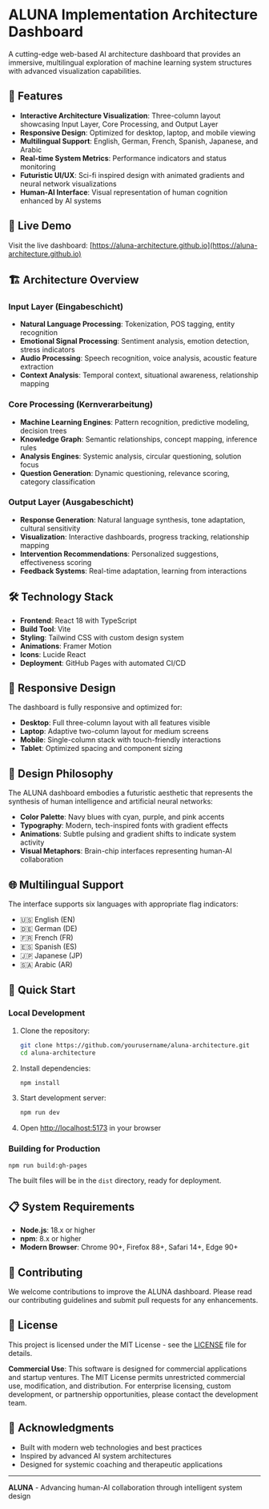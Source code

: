 # ALUNA Implementation Architecture Dashboard

A cutting-edge web-based AI architecture dashboard that provides an immersive, multilingual exploration of machine learning system structures with advanced visualization capabilities.

## 🌟 Features

- **Interactive Architecture Visualization**: Three-column layout showcasing Input Layer, Core Processing, and Output Layer
- **Responsive Design**: Optimized for desktop, laptop, and mobile viewing
- **Multilingual Support**: English, German, French, Spanish, Japanese, and Arabic
- **Real-time System Metrics**: Performance indicators and status monitoring
- **Futuristic UI/UX**: Sci-fi inspired design with animated gradients and neural network visualizations
- **Human-AI Interface**: Visual representation of human cognition enhanced by AI systems

## 🚀 Live Demo

Visit the live dashboard: [https://aluna-architecture.github.io](https://aluna-architecture.github.io)

## 🏗️ Architecture Overview

### Input Layer (Eingabeschicht)
- **Natural Language Processing**: Tokenization, POS tagging, entity recognition
- **Emotional Signal Processing**: Sentiment analysis, emotion detection, stress indicators
- **Audio Processing**: Speech recognition, voice analysis, acoustic feature extraction
- **Context Analysis**: Temporal context, situational awareness, relationship mapping

### Core Processing (Kernverarbeitung)
- **Machine Learning Engines**: Pattern recognition, predictive modeling, decision trees
- **Knowledge Graph**: Semantic relationships, concept mapping, inference rules
- **Analysis Engines**: Systemic analysis, circular questioning, solution focus
- **Question Generation**: Dynamic questioning, relevance scoring, category classification

### Output Layer (Ausgabeschicht)
- **Response Generation**: Natural language synthesis, tone adaptation, cultural sensitivity
- **Visualization**: Interactive dashboards, progress tracking, relationship mapping
- **Intervention Recommendations**: Personalized suggestions, effectiveness scoring
- **Feedback Systems**: Real-time adaptation, learning from interactions

## 🛠️ Technology Stack

- **Frontend**: React 18 with TypeScript
- **Build Tool**: Vite
- **Styling**: Tailwind CSS with custom design system
- **Animations**: Framer Motion
- **Icons**: Lucide React
- **Deployment**: GitHub Pages with automated CI/CD

## 📱 Responsive Design

The dashboard is fully responsive and optimized for:
- **Desktop**: Full three-column layout with all features visible
- **Laptop**: Adaptive two-column layout for medium screens
- **Mobile**: Single-column stack with touch-friendly interactions
- **Tablet**: Optimized spacing and component sizing

## 🎨 Design Philosophy

The ALUNA dashboard embodies a futuristic aesthetic that represents the synthesis of human intelligence and artificial neural networks:

- **Color Palette**: Navy blues with cyan, purple, and pink accents
- **Typography**: Modern, tech-inspired fonts with gradient effects
- **Animations**: Subtle pulsing and gradient shifts to indicate system activity
- **Visual Metaphors**: Brain-chip interfaces representing human-AI collaboration

## 🌐 Multilingual Support

The interface supports six languages with appropriate flag indicators:
- 🇺🇸 English (EN)
- 🇩🇪 German (DE) 
- 🇫🇷 French (FR)
- 🇪🇸 Spanish (ES)
- 🇯🇵 Japanese (JP)
- 🇸🇦 Arabic (AR)

## 🚀 Quick Start

### Local Development

1. Clone the repository:
   ```bash
   git clone https://github.com/yourusername/aluna-architecture.git
   cd aluna-architecture
   ```

2. Install dependencies:
   ```bash
   npm install
   ```

3. Start development server:
   ```bash
   npm run dev
   ```

4. Open [http://localhost:5173](http://localhost:5173) in your browser

### Building for Production

```bash
npm run build:gh-pages
```

The built files will be in the `dist` directory, ready for deployment.

## 📋 System Requirements

- **Node.js**: 18.x or higher
- **npm**: 8.x or higher
- **Modern Browser**: Chrome 90+, Firefox 88+, Safari 14+, Edge 90+

## 🤝 Contributing

We welcome contributions to improve the ALUNA dashboard. Please read our contributing guidelines and submit pull requests for any enhancements.

## 📄 License

This project is licensed under the MIT License - see the [LICENSE](LICENSE) file for details.

**Commercial Use**: This software is designed for commercial applications and startup ventures. The MIT License permits unrestricted commercial use, modification, and distribution. For enterprise licensing, custom development, or partnership opportunities, please contact the development team.

## 🙏 Acknowledgments

- Built with modern web technologies and best practices
- Inspired by advanced AI system architectures
- Designed for systemic coaching and therapeutic applications

---

**ALUNA** - Advancing human-AI collaboration through intelligent system design